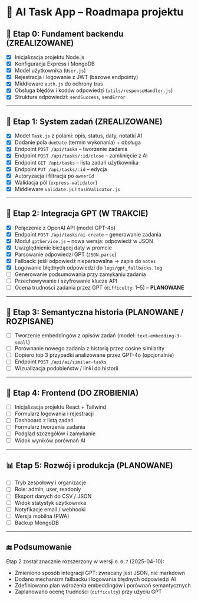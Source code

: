 # 📍 AI Task App – Roadmapa projektu

## 🔄 Etap 0: Fundament backendu (**ZREALIZOWANE**)
- [x] Inicjalizacja projektu Node.js
- [x] Konfiguracja Express i MongoDB
- [x] Model użytkownika (`User.js`)
- [x] Rejestracja i logowanie z JWT (bazowe endpointy)
- [x] Middleware `auth.js` do ochrony tras
- [x] Obsługa błędów i kodów odpowiedzi (`utils/responseHandler.js`)
- [x] Struktura odpowiedzi: `sendSuccess`, `sendError`

---

## 🚀 Etap 1: System zadań (**ZREALIZOWANE**)
- [x] Model `Task.js` z polami: opis, status, daty, notatki AI
- [x] Dodanie pola `dueDate` (termin wykonania) + obsługa
- [x] Endpoint `POST /api/tasks` – tworzenie zadania
- [x] Endpoint `POST /api/tasks/:id/close` – zamknięcie z AI
- [x] Endpoint `GET /api/tasks` – lista zadań użytkownika
- [x] Endpoint `PUT /api/tasks/:id` – edycja
- [x] Autoryzacja i filtracja po `ownerId`
- [x] Walidacja pól (`express-validator`)
- [x] Middleware `validate.js` i `taskValidator.js`

---

## 🤖 Etap 2: Integracja GPT (**W TRAKCIE**)
- [x] Połączenie z OpenAI API (model GPT-4o)
- [x] Endpoint `POST /api/tasks/ai-create` – generowanie zadania
- [x] Moduł `gptService.js` – nowa wersja: odpowiedź w JSON
- [x] Uwzględnienie bieżącej daty w promcie
- [x] Parsowanie odpowiedzi GPT (`JSON.parse`)
- [x] Fallback: jeśli odpowiedź nieparsowalna → zapis do `notes`
- [x] Logowanie błędnych odpowiedzi do `logs/gpt_fallbacks.log`
- [ ] Generowanie podsumowania przy zamykaniu zadania
- [ ] Przechowywanie i szyfrowanie klucza API
- [ ] Ocena trudności zadania przez GPT (`difficulty`: 1–5) – **PLANOWANE**

---

## 🧠 Etap 3: Semantyczna historia (**PLANOWANE / ROZPISANE**)
- [ ] Tworzenie embeddingów z opisów zadań (model: `text-embedding-3-small`)
- [ ] Porównanie nowego zadania z historią przez cosine similarity
- [ ] Dopiero top 3 przypadki analizowane przez GPT-4o (opcjonalnie)
- [ ] Endpoint `POST /api/ai/similar-tasks`
- [ ] Wizualizacja podobieństw / linki do historii

---

## 🎨 Etap 4: Frontend (**DO ZROBIENIA**)
- [ ] Inicjalizacja projektu React + Tailwind
- [ ] Formularz logowania i rejestracji
- [ ] Dashboard z listą zadań
- [ ] Formularz tworzenia zadania
- [ ] Podgląd szczegółów i zamykanie
- [ ] Widok wyników porównań AI

---

## 📊 Etap 5: Rozwój i produkcja (**PLANOWANE**)
- [ ] Tryb zespołowy i organizacje
- [ ] Role: admin, user, readonly
- [ ] Eksport danych do CSV / JSON
- [ ] Widok statystyk użytkownika
- [ ] Notyfikacje email / webhooki
- [ ] Wersja mobilna (PWA)
- [ ] Backup MongoDB

---

## 🔚 Podsumowanie

Etap 2 został znacznie rozszerzony w wersji `0.0.7` (2025-04-10):
- Zmieniono sposób integracji GPT: zwracany jest JSON, nie markdown
- Dodano mechanizm fallbacku i logowania błędnych odpowiedzi AI
- Zdefiniowano plan wdrożenia embeddingów i porównań semantycznych
- Zaplanowano ocenę trudności (`difficulty`) przy użyciu GPT

